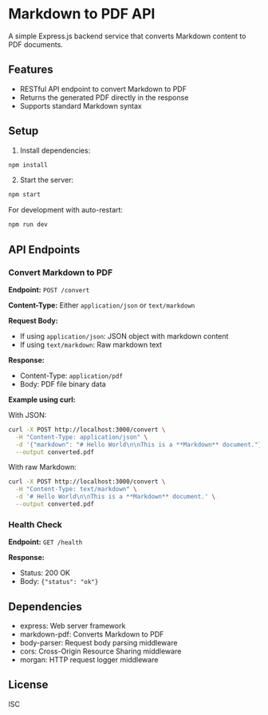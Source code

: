 # Markdown to PDF API

A simple Express.js backend service that converts Markdown content to PDF documents.

## Features

- RESTful API endpoint to convert Markdown to PDF
- Returns the generated PDF directly in the response
- Supports standard Markdown syntax

## Setup

1. Install dependencies:
```bash
npm install
```

2. Start the server:
```bash
npm start
```

For development with auto-restart:
```bash
npm run dev
```

## API Endpoints

### Convert Markdown to PDF

**Endpoint:** `POST /convert`

**Content-Type:** Either `application/json` or `text/markdown`

**Request Body:**
- If using `application/json`: JSON object with markdown content
- If using `text/markdown`: Raw markdown text

**Response:**
- Content-Type: `application/pdf`
- Body: PDF file binary data

**Example using curl:**

With JSON:
```bash
curl -X POST http://localhost:3000/convert \
  -H "Content-Type: application/json" \
  -d '{"markdown": "# Hello World\n\nThis is a **Markdown** document."}' \
  --output converted.pdf
```

With raw Markdown:
```bash
curl -X POST http://localhost:3000/convert \
  -H "Content-Type: text/markdown" \
  -d '# Hello World\n\nThis is a **Markdown** document.' \
  --output converted.pdf
```

### Health Check

**Endpoint:** `GET /health`

**Response:**
- Status: 200 OK
- Body: `{"status": "ok"}`

## Dependencies

- express: Web server framework
- markdown-pdf: Converts Markdown to PDF
- body-parser: Request body parsing middleware
- cors: Cross-Origin Resource Sharing middleware
- morgan: HTTP request logger middleware

## License

ISC

